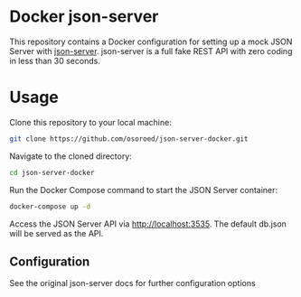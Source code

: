 
# Docker json-server

This repository contains a Docker configuration for setting up a mock JSON Server with [json-server](https://github.com/typicode/json-server). json-server is a full fake REST API with zero coding in less than 30 seconds.

# Usage
Clone this repository to your local machine:

```bash
git clone https://github.com/osoroed/json-server-docker.git
```
Navigate to the cloned directory:

```bash
cd json-server-docker
```
Run the Docker Compose command to start the JSON Server container:

```bash
docker-compose up -d
```

Access the JSON Server API via [http://localhost:3535](http://localhost:3535). The default db.json will be served as the API.

## Configuration
See the original json-server docs for further configuration options
